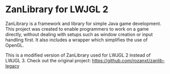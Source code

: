 ZanLibrary for LWJGL 2
======================

ZanLibrary is a framework and library for simple Java game development.
This project was created to enable programmers to work on a game directly,
without dealing with setups such as window creation or input handling first.
It also includes a wrapper which simplifies the use of OpenGL.

This is a modified version of ZanLibrary used for LWJGL 2 instead of LWJGL 3.
Check out the original project: https://github.com/rozanxt/zanlib-legacy

